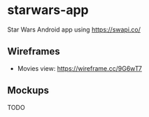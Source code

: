 # starwars-app
Star Wars Android app using https://swapi.co/

## Wireframes

- Movies view: https://wireframe.cc/9G6wT7

## Mockups

  TODO
